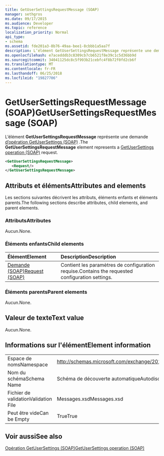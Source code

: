 ```yaml
---
title: GetUserSettingsRequestMessage (SOAP)
manager: sethgros
ms.date: 09/17/2015
ms.audience: Developer
ms.topic: reference
localization_priority: Normal
api_type:
- schema
ms.assetid: fde201a3-8b76-49aa-bee1-8cbbb1a5aa7f
description: L’élément GetUserSettingsRequestMessage représente une demande d’opération (SOAP) GetUserSettings.
ms.openlocfilehash: e7acedddb3c8309cb7cb6521f8e39c1c5d36bb9d
ms.sourcegitcommit: 34041125dc8c5f993b21cebfc4f8b72f0fd2cb6f
ms.translationtype: MT
ms.contentlocale: fr-FR
ms.lasthandoff: 06/25/2018
ms.locfileid: "19827706"
---
```

# <a name="getusersettingsrequestmessage-soap"></a><span data-ttu-id="58e34-103">GetUserSettingsRequestMessage (SOAP)</span><span class="sxs-lookup"><span data-stu-id="58e34-103">GetUserSettingsRequestMessage (SOAP)</span></span>

<span data-ttu-id="58e34-104">L’élément **GetUserSettingsRequestMessage** représente une demande [d’opération GetUserSettings (SOAP)](getusersettings-operation-soap.md) .</span><span class="sxs-lookup"><span data-stu-id="58e34-104">The **GetUserSettingsRequestMessage** element represents a [GetUserSettings operation (SOAP)](getusersettings-operation-soap.md) request.</span></span> 
  
```XML
<GetUserSettingsRequestMessage>
   <Request/>
</GetUserSettingsRequestMessage>
```

## <a name="attributes-and-elements"></a><span data-ttu-id="58e34-105">Attributs et éléments</span><span class="sxs-lookup"><span data-stu-id="58e34-105">Attributes and elements</span></span>

<span data-ttu-id="58e34-106">Les sections suivantes décrivent les attributs, éléments enfants et éléments parents.</span><span class="sxs-lookup"><span data-stu-id="58e34-106">The following sections describe attributes, child elements, and parent elements.</span></span>
  
### <a name="attributes"></a><span data-ttu-id="58e34-107">Attributs</span><span class="sxs-lookup"><span data-stu-id="58e34-107">Attributes</span></span>

<span data-ttu-id="58e34-108">Aucun.</span><span class="sxs-lookup"><span data-stu-id="58e34-108">None.</span></span>
  
### <a name="child-elements"></a><span data-ttu-id="58e34-109">Éléments enfants</span><span class="sxs-lookup"><span data-stu-id="58e34-109">Child elements</span></span>

|<span data-ttu-id="58e34-110">**Élément**</span><span class="sxs-lookup"><span data-stu-id="58e34-110">**Element**</span></span>|<span data-ttu-id="58e34-111">**Description**</span><span class="sxs-lookup"><span data-stu-id="58e34-111">**Description**</span></span>|
|:-----|:-----|
|[<span data-ttu-id="58e34-112">Demande (SOAP)</span><span class="sxs-lookup"><span data-stu-id="58e34-112">Request (SOAP)</span></span>](request-soap.md) <br/> |<span data-ttu-id="58e34-113">Contient les paramètres de configuration requise.</span><span class="sxs-lookup"><span data-stu-id="58e34-113">Contains the requested configuration settings.</span></span>  <br/> |
   
### <a name="parent-elements"></a><span data-ttu-id="58e34-114">Éléments parents</span><span class="sxs-lookup"><span data-stu-id="58e34-114">Parent elements</span></span>

<span data-ttu-id="58e34-115">Aucun.</span><span class="sxs-lookup"><span data-stu-id="58e34-115">None.</span></span>
  
## <a name="text-value"></a><span data-ttu-id="58e34-116">Valeur de texte</span><span class="sxs-lookup"><span data-stu-id="58e34-116">Text value</span></span>

<span data-ttu-id="58e34-117">Aucun.</span><span class="sxs-lookup"><span data-stu-id="58e34-117">None.</span></span>
  
## <a name="element-information"></a><span data-ttu-id="58e34-118">Informations sur l'élément</span><span class="sxs-lookup"><span data-stu-id="58e34-118">Element information</span></span>

|||
|:-----|:-----|
|<span data-ttu-id="58e34-119">Espace de noms</span><span class="sxs-lookup"><span data-stu-id="58e34-119">Namespace</span></span>  <br/> |http://schemas.microsoft.com/exchange/2010/Autodiscover  <br/> |
|<span data-ttu-id="58e34-120">Nom du schéma</span><span class="sxs-lookup"><span data-stu-id="58e34-120">Schema Name</span></span>  <br/> |<span data-ttu-id="58e34-121">Schéma de découverte automatique</span><span class="sxs-lookup"><span data-stu-id="58e34-121">Autodiscover schema</span></span>  <br/> |
|<span data-ttu-id="58e34-122">Fichier de validation</span><span class="sxs-lookup"><span data-stu-id="58e34-122">Validation File</span></span>  <br/> |<span data-ttu-id="58e34-123">Messages.xsd</span><span class="sxs-lookup"><span data-stu-id="58e34-123">Messages.xsd</span></span>  <br/> |
|<span data-ttu-id="58e34-124">Peut être vide</span><span class="sxs-lookup"><span data-stu-id="58e34-124">Can be Empty</span></span>  <br/> |<span data-ttu-id="58e34-125">True</span><span class="sxs-lookup"><span data-stu-id="58e34-125">True</span></span>  <br/> |
   
## <a name="see-also"></a><span data-ttu-id="58e34-126">Voir aussi</span><span class="sxs-lookup"><span data-stu-id="58e34-126">See also</span></span>



[<span data-ttu-id="58e34-127">Opération GetUserSettings (SOAP)</span><span class="sxs-lookup"><span data-stu-id="58e34-127">GetUserSettings operation (SOAP)</span></span>](getusersettings-operation-soap.md)

